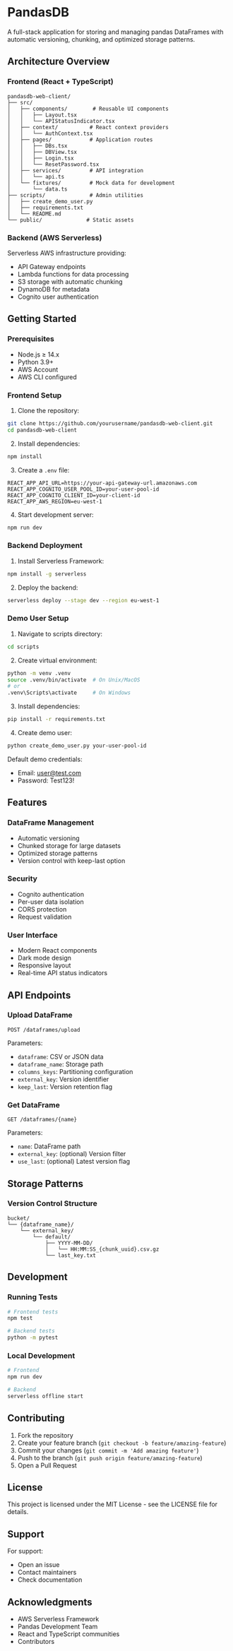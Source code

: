 # PandasDB

A full-stack application for storing and managing pandas DataFrames with automatic versioning, chunking, and optimized storage patterns.

## Architecture Overview

### Frontend (React + TypeScript)
```
pandasdb-web-client/
├── src/
│   ├── components/        # Reusable UI components
│   │   ├── Layout.tsx
│   │   └── APIStatusIndicator.tsx
│   ├── context/          # React context providers
│   │   └── AuthContext.tsx
│   ├── pages/            # Application routes
│   │   ├── DBs.tsx
│   │   ├── DBView.tsx
│   │   ├── Login.tsx
│   │   └── ResetPassword.tsx
│   ├── services/         # API integration
│   │   └── api.ts
│   └── fixtures/         # Mock data for development
│       └── data.ts
├── scripts/              # Admin utilities
│   ├── create_demo_user.py
│   ├── requirements.txt
│   └── README.md
└── public/              # Static assets
```

### Backend (AWS Serverless)
Serverless AWS infrastructure providing:
- API Gateway endpoints
- Lambda functions for data processing
- S3 storage with automatic chunking
- DynamoDB for metadata
- Cognito user authentication

## Getting Started

### Prerequisites
- Node.js ≥ 14.x
- Python 3.9+
- AWS Account
- AWS CLI configured

### Frontend Setup

1. Clone the repository:
```bash
git clone https://github.com/yourusername/pandasdb-web-client.git
cd pandasdb-web-client
```

2. Install dependencies:
```bash
npm install
```

3. Create a `.env` file:
```env
REACT_APP_API_URL=https://your-api-gateway-url.amazonaws.com
REACT_APP_COGNITO_USER_POOL_ID=your-user-pool-id
REACT_APP_COGNITO_CLIENT_ID=your-client-id
REACT_APP_AWS_REGION=eu-west-1
```

4. Start development server:
```bash
npm run dev
```

### Backend Deployment

1. Install Serverless Framework:
```bash
npm install -g serverless
```

2. Deploy the backend:
```bash
serverless deploy --stage dev --region eu-west-1
```

### Demo User Setup

1. Navigate to scripts directory:
```bash
cd scripts
```

2. Create virtual environment:
```bash
python -m venv .venv
source .venv/bin/activate  # On Unix/MacOS
# or
.venv\Scripts\activate     # On Windows
```

3. Install dependencies:
```bash
pip install -r requirements.txt
```

4. Create demo user:
```bash
python create_demo_user.py your-user-pool-id
```

Default demo credentials:
- Email: user@test.com
- Password: Test123!

## Features

### DataFrame Management
- Automatic versioning
- Chunked storage for large datasets
- Optimized storage patterns
- Version control with keep-last option

### Security
- Cognito authentication
- Per-user data isolation
- CORS protection
- Request validation

### User Interface
- Modern React components
- Dark mode design
- Responsive layout
- Real-time API status indicators

## API Endpoints

### Upload DataFrame
```http
POST /dataframes/upload
```

Parameters:
- `dataframe`: CSV or JSON data
- `dataframe_name`: Storage path
- `columns_keys`: Partitioning configuration
- `external_key`: Version identifier
- `keep_last`: Version retention flag

### Get DataFrame
```http
GET /dataframes/{name}
```

Parameters:
- `name`: DataFrame path
- `external_key`: (optional) Version filter
- `use_last`: (optional) Latest version flag

## Storage Patterns

### Version Control Structure
```
bucket/
└── {dataframe_name}/
    └── external_key/
        └── default/
            ├── YYYY-MM-DD/
            │   └── HH:MM:SS_{chunk_uuid}.csv.gz
            └── last_key.txt
```

## Development

### Running Tests
```bash
# Frontend tests
npm test

# Backend tests
python -m pytest
```

### Local Development
```bash
# Frontend
npm run dev

# Backend
serverless offline start
```

## Contributing

1. Fork the repository
2. Create your feature branch (`git checkout -b feature/amazing-feature`)
3. Commit your changes (`git commit -m 'Add amazing feature'`)
4. Push to the branch (`git push origin feature/amazing-feature`)
5. Open a Pull Request

## License

This project is licensed under the MIT License - see the LICENSE file for details.

## Support

For support:
- Open an issue
- Contact maintainers
- Check documentation

## Acknowledgments

- AWS Serverless Framework
- Pandas Development Team
- React and TypeScript communities
- Contributors
